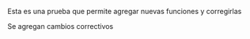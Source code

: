 Esta es una prueba que permite agregar nuevas funciones y corregirlas

Se agregan cambios correctivos
